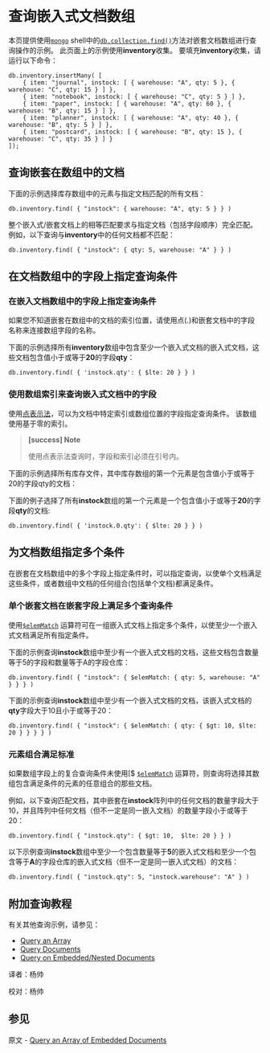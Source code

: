 # 查询嵌入式文档数组
本页提供使用[`mongo`](https://docs.mongodb.com/master/reference/program/mongo/#bin.mongo) shell中的[`db.collection.find()`](https://docs.mongodb.com/manual/reference/method/db.collection.find/#db.collection.find)方法对嵌套文档数组进行查询操作的示例。 此页面上的示例使用**inventory**收集。 要填充**inventory**收集，请运行以下命令：

```shell
db.inventory.insertMany( [
	{ item: "journal", instock: [ { warehouse: "A", qty: 5 }, { warehouse: "C", qty: 15 } ] },  
	{ item: "notebook", instock: [ { warehouse: "C", qty: 5 } ] },
	{ item: "paper", instock: [ { warehouse: "A", qty: 60 }, { warehouse: "B", qty: 15 } ] },
	{ item: "planner", instock: [ { warehouse: "A", qty: 40 }, { warehouse: "B", qty: 5 } ] }, 
	{ item: "postcard", instock: [ { warehouse: "B", qty: 15 }, { warehouse: "C", qty: 35 } ] }
]);
```

## 查询嵌套在数组中的文档

下面的示例选择库存数组中的元素与指定文档匹配的所有文档：

```shell
db.inventory.find( { "instock": { warehouse: "A", qty: 5 } } )
```

整个嵌入式/嵌套文档上的相等匹配要求与指定文档（包括字段顺序）完全匹配。 例如，以下查询与**inventory**中的任何文档都不匹配：

```shell
db.inventory.find( { "instock": { qty: 5, warehouse: "A" } } )
```

## 在文档数组中的字段上指定查询条件

### 在嵌入文档数组中的字段上指定查询条件

如果您不知道嵌套在数组中的文档的索引位置，请使用点(.)和嵌套文档中的字段名称来连接数组字段的名称。

下面的示例选择所有**inventory**数组中包含至少一个嵌入式文档的嵌入式文档，这些文档包含值小于或等于**20**的字段**qty**：

```shell
db.inventory.find( { 'instock.qty': { $lte: 20 } } )
```

### 使用数组索引来查询嵌入式文档中的字段

使用[点表示法](https://docs.mongodb.com/master/reference/glossary/#term-dot-notation)，可以为文档中特定索引或数组位置的字段指定查询条件。 该数组使用基于零的索引。

> **[success] Note**
>
> 使用点表示法查询时，字段和索引必须在引号内。

下面的示例选择所有库存文件，其中库存数组的第一个元素是包含值小于或等于20的字段qty的文档：

下面的例子选择了所有**instock**数组的第一个元素是一个包含值小于或等于**20**的字段**qty**的文档:

```shell
db.inventory.find( { 'instock.0.qty': { $lte: 20 } } )
```

## 为文档数组指定多个条件

在嵌套在文档数组中的多个字段上指定条件时，可以指定查询，以使单个文档满足这些条件，或者数组中文档的任何组合(包括单个文档)都满足条件。

### 单个嵌套文档在嵌套字段上满足多个查询条件

使用[`$elemMatch`](https://docs.mongodb.com/master/reference/operator/query/elemMatch/#op._S_elemMatch) 运算符可在一组嵌入式文档上指定多个条件，以使至少一个嵌入式文档满足所有指定条件。

下面的示例查询**instock**数组中至少有一个嵌入式文档的文档，这些文档包含数量等于5的字段和数量等于A的字段仓库：

```shell
db.inventory.find( { "instock": { $elemMatch: { qty: 5, warehouse: "A" } } } )
```

下面的示例查询**instock**数组中至少有一个嵌入式文档的文档，该嵌入式文档的**qty**字段大于10且小于或等于20：

```shell
db.inventory.find( { "instock": { $elemMatch: { qty: { $gt: 10, $lte: 20 } } } } )
```

### 元素组合满足标准

如果数组字段上的复合查询条件未使用[$ [`$elemMatch`](https://docs.mongodb.com/master/reference/operator/query/elemMatch/#op._S_elemMatch) 运算符，则查询将选择其数组包含满足条件的元素的任意组合的那些文档。

例如，以下查询匹配文档，其中嵌套在**instock**阵列中的任何文档的数量字段大于10，并且阵列中任何文档（但不一定是同一嵌入文档）的数量字段小于或等于20：

```shell
db.inventory.find( { "instock.qty": { $gt: 10,  $lte: 20 } } )
```

以下示例查询**instock**数组中至少一个包含数量等于**5**的嵌入式文档和至少一个包含等于**A**的字段仓库的嵌入式文档（但不一定是同一嵌入式文档）的文档：

```shell
db.inventory.find( { "instock.qty": 5, "instock.warehouse": "A" } )
```

## 附加查询教程

有关其他查询示例，请参见：

- [Query an Array](https://docs.mongodb.com/manual/tutorial/query-arrays/)
- [Query Documents](https://docs.mongodb.com/manual/tutorial/query-documents/)
- [Query on Embedded/Nested Documents](https://docs.mongodb.com/manual/tutorial/query-embedded-documents/)



译者：杨帅

校对：杨帅

## 参见

原文 - [Query an Array of Embedded Documents]( https://docs.mongodb.com/manual/tutorial/query-array-of-documents/ )

